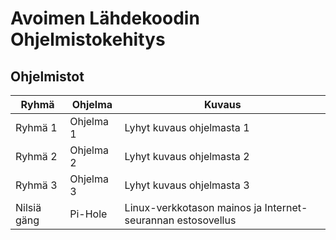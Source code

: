 # Avoimen Lähdekoodin Ohjelmistokehitys

## Ohjelmistot

| Ryhmä      | Ohjelma         | Kuvaus                                 |
|------------|-----------------|----------------------------------------|
| Ryhmä 1    | Ohjelma 1       | Lyhyt kuvaus ohjelmasta 1              |
| Ryhmä 2    | Ohjelma 2       | Lyhyt kuvaus ohjelmasta 2              |
| Ryhmä 3    | Ohjelma 3       | Lyhyt kuvaus ohjelmasta 3              |
| Nilsiä gäng   | Pi-Hole       | Linux-verkkotason mainos ja Internet-seurannan estosovellus |